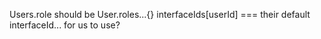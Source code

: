 Users.role should be
User.roles...{}
  interfaceIds[userId] === their default interfaceId... for us to use?
